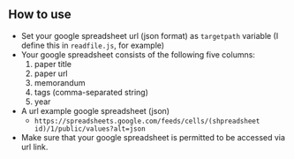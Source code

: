 ## How to use
* Set your google spreadsheet url (json format) as `targetpath` variable (I define this in `readfile.js`, for example)
* Your google spreadsheet consists of the following five columns:
  1. paper title
  2. paper url
  3. memorandum
  4. tags (comma-separated string)
  5. year
* A url example google spreadsheet (json)
  - `https://spreadsheets.google.com/feeds/cells/(shpreadsheet id)/1/public/values?alt=json`
* Make sure that your google spreadsheet is permitted to be accessed via url link.